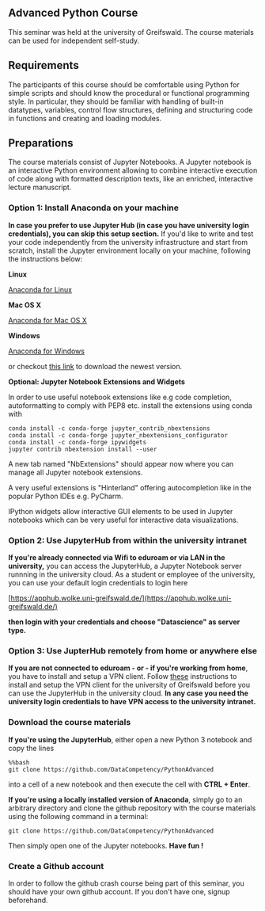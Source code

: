 Advanced Python Course
----------------------

This seminar was held at the university of Greifswald. The course materials can be used for independent self-study.

## Requirements

The participants of this course should be comfortable using Python for simple scripts and should know the procedural or functional programming style. In particular, they should be familiar with handling of built-in datatypes, variables, control flow structures, defining and structuring code in functions and creating and loading modules. 

## Preparations

The course materials consist of Jupyter Notebooks. A Jupyter notebook is an interactive Python environment allowing to combine interactive execution of code along with formatted description texts, like an enriched, interactive lecture manuscript.

### Option 1: Install Anaconda on your machine

**In case you prefer to use Jupyter Hub (in case you have university login credentials), you can skip this setup section.** If you'd like to write and test your code independently from the university infrastructure and start from scratch, install the Jupyter environment locally on your machine, following the instructions below:

**Linux**

[Anaconda for Linux](https://repo.anaconda.com/archive/Anaconda3-2020.07-Linux-x86_64.sh)

**Mac OS X**

[Anaconda for Mac OS X](https://repo.anaconda.com/archive/Anaconda3-2020.07-MacOSX-x86_64.pkg)

**Windows**

[Anaconda for Windows](https://repo.anaconda.com/archive/Anaconda3-2020.07-Windows-x86_64.exe)
    
or checkout [this link](https://anaconda.com) to download the newest version.

**Optional: Jupyter Notebook Extensions and Widgets**

In order to use useful notebook extensions like e.g code completion, autoformatting to comply with PEP8 etc. install the extensions using conda
with

```
conda install -c conda-forge jupyter_contrib_nbextensions
conda install -c conda-forge jupyter_nbextensions_configurator
conda install -c conda-forge ipywidgets
jupyter contrib nbextension install --user
```

A new tab named "NbExtensions" should appear now where you can manage all Jupyter notebook extensions.

A very useful extensions is "Hinterland" offering autocompletion like in the popular Python IDEs e.g. PyCharm.

IPython widgets allow interactive GUI elements to be used in Jupyter notebooks which can be very useful for interactive data visualizations.

### Option 2: Use JupyterHub from within the university intranet

**If you're already connected via Wifi to eduroam or via LAN in the university,** you can access the JupyterHub, a Jupyter Notebook server runnning in the university cloud. As a student or employee of the university, you can use your default login credentials to login here
    
[https://apphub.wolke.uni-greifswald.de/](https://apphub.wolke.uni-greifswald.de/)

**then login with your credentials and choose "Datascience" as server type.**
    
### Option 3: Use JupterHub remotely from home or anywhere else
    
**If you are not connected to eduroam - or - if you're working from home**, you have to install and setup a VPN client. Follow [these](https://rz.uni-greifswald.de/en/services/technical-infrastructure/vpn/) instructions to install and setup the VPN client for the university of Greifswald  before you can use the JupyterHub in the university cloud. **In any case you need the university login credentials to have VPN access to the university intranet.**
    
### Download the course materials
    
**If you're using the JupyterHub**, either open a new Python 3 notebook and copy the lines
    
```
%%bash
git clone https://github.com/DataCompetency/PythonAdvanced
```

into a cell of a new notebook and then execute the cell with **CTRL + Enter**.
      
**If you're using a locally installed version of Anaconda**, simply go to an arbitrary directory and clone the github repository with the course materials using the following command in a terminal:    
   
```
git clone https://github.com/DataCompetency/PythonAdvanced
```
    
Then simply open one of the Jupyter notebooks. **Have fun !**

### Create a Github account

In order to follow the github crash course being part of this seminar, you should have your own github account. If you don't have one, signup beforehand.
